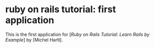 # ruby on rails tutorial: first application

This is the first application for [*Ruby on Rails Tutorial: Learn Rails by Example*] by [Michel Hartl].
